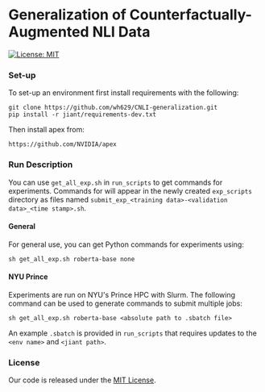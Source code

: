 # Generalization of Counterfactually-Augmented NLI Data

[![License: MIT](https://img.shields.io/badge/License-MIT-green.svg)](https://opensource.org/licenses/MIT)

### Set-up

To set-up  an environment first install requirements with the following:

```
git clone https://github.com/wh629/CNLI-generalization.git
pip install -r jiant/requirements-dev.txt
```

Then install apex from:

`https://github.com/NVIDIA/apex`

### Run Description

You can use `get_all_exp.sh` in `run_scripts` to get commands for experiments. Commands for will appear in the newly created `exp_scripts` directory as files named `submit_exp_<training data>-<validation data>_<time stamp>.sh`.

#### General

For general use, you can get Python commands for experiments using:

```
sh get_all_exp.sh roberta-base none
```

#### NYU Prince

Experiments are run on NYU's Prince HPC with Slurm. The following command can be used to generate commands to submit multiple jobs:

```
sh get_all_exp.sh roberta-base <absolute path to .sbatch file>
```

An example `.sbatch` is provided in `run_scripts` that requires updates to the `<env name>` and `<jiant path>`.

### License
Our code is released under the [MIT License](https://github.com/jiant-dev/jiant/blob/master/LICENSE).
